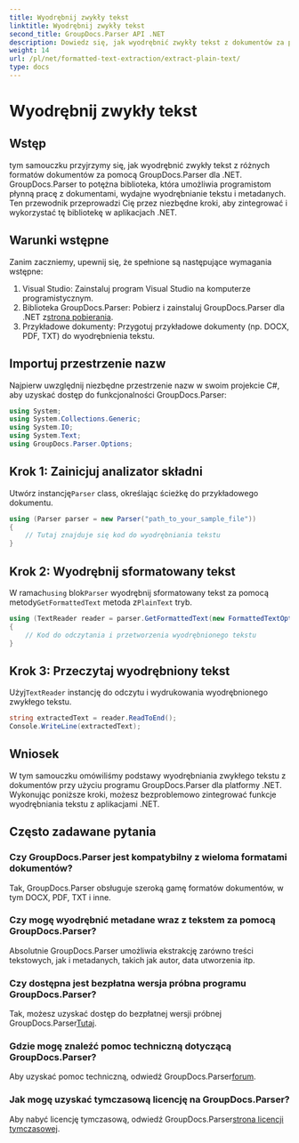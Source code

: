 ```yaml
---
title: Wyodrębnij zwykły tekst
linktitle: Wyodrębnij zwykły tekst
second_title: GroupDocs.Parser API .NET
description: Dowiedz się, jak wyodrębnić zwykły tekst z dokumentów za pomocą GroupDocs.Parser dla .NET. Proste kroki integracji wyodrębniania tekstu z aplikacjami.
weight: 14
url: /pl/net/formatted-text-extraction/extract-plain-text/
type: docs
---
```

# Wyodrębnij zwykły tekst

## Wstęp
tym samouczku przyjrzymy się, jak wyodrębnić zwykły tekst z różnych formatów dokumentów za pomocą GroupDocs.Parser dla .NET. GroupDocs.Parser to potężna biblioteka, która umożliwia programistom płynną pracę z dokumentami, wydajne wyodrębnianie tekstu i metadanych. Ten przewodnik przeprowadzi Cię przez niezbędne kroki, aby zintegrować i wykorzystać tę bibliotekę w aplikacjach .NET.
## Warunki wstępne
Zanim zaczniemy, upewnij się, że spełnione są następujące wymagania wstępne:
1. Visual Studio: Zainstaluj program Visual Studio na komputerze programistycznym.
2.  Biblioteka GroupDocs.Parser: Pobierz i zainstaluj GroupDocs.Parser dla .NET z[strona pobierania](https://releases.groupdocs.com/parser/net/).
3. Przykładowe dokumenty: Przygotuj przykładowe dokumenty (np. DOCX, PDF, TXT) do wyodrębnienia tekstu.

## Importuj przestrzenie nazw
Najpierw uwzględnij niezbędne przestrzenie nazw w swoim projekcie C#, aby uzyskać dostęp do funkcjonalności GroupDocs.Parser:
```csharp
using System;
using System.Collections.Generic;
using System.IO;
using System.Text;
using GroupDocs.Parser.Options;
```
## Krok 1: Zainicjuj analizator składni
 Utwórz instancję`Parser` class, określając ścieżkę do przykładowego dokumentu.
```csharp
using (Parser parser = new Parser("path_to_your_sample_file"))
{
    // Tutaj znajduje się kod do wyodrębniania tekstu
}
```
## Krok 2: Wyodrębnij sformatowany tekst
 W ramach`using` blok`Parser` wyodrębnij sformatowany tekst za pomocą metody`GetFormattedText` metoda z`PlainText` tryb.
```csharp
using (TextReader reader = parser.GetFormattedText(new FormattedTextOptions(FormattedTextMode.PlainText)))
{
    // Kod do odczytania i przetworzenia wyodrębnionego tekstu
}
```
## Krok 3: Przeczytaj wyodrębniony tekst
 Użyj`TextReader` instancję do odczytu i wydrukowania wyodrębnionego zwykłego tekstu.
```csharp
string extractedText = reader.ReadToEnd();
Console.WriteLine(extractedText);
```

## Wniosek
W tym samouczku omówiliśmy podstawy wyodrębniania zwykłego tekstu z dokumentów przy użyciu programu GroupDocs.Parser dla platformy .NET. Wykonując poniższe kroki, możesz bezproblemowo zintegrować funkcje wyodrębniania tekstu z aplikacjami .NET.

## Często zadawane pytania
### Czy GroupDocs.Parser jest kompatybilny z wieloma formatami dokumentów?
Tak, GroupDocs.Parser obsługuje szeroką gamę formatów dokumentów, w tym DOCX, PDF, TXT i inne.
### Czy mogę wyodrębnić metadane wraz z tekstem za pomocą GroupDocs.Parser?
Absolutnie GroupDocs.Parser umożliwia ekstrakcję zarówno treści tekstowych, jak i metadanych, takich jak autor, data utworzenia itp.
### Czy dostępna jest bezpłatna wersja próbna programu GroupDocs.Parser?
 Tak, możesz uzyskać dostęp do bezpłatnej wersji próbnej GroupDocs.Parser[Tutaj](https://releases.groupdocs.com/).
### Gdzie mogę znaleźć pomoc techniczną dotyczącą GroupDocs.Parser?
 Aby uzyskać pomoc techniczną, odwiedź GroupDocs.Parser[forum](https://forum.groupdocs.com/c/parser/17).
### Jak mogę uzyskać tymczasową licencję na GroupDocs.Parser?
 Aby nabyć licencję tymczasową, odwiedź GroupDocs.Parser[strona licencji tymczasowej](https://purchase.groupdocs.com/temporary-license/).